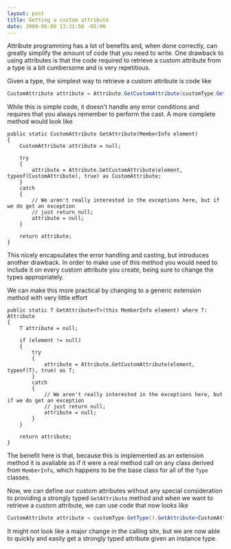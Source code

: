 ```yaml
---
layout: post
title: Getting a custom attribute
date: 2009-06-08 13:31:58 -05:00
---
```


Attribute programming has a lot of benefits and, when done correctly, can greatly simplify the amount of code that you need to write. One drawback to using attributes is that the code required to retrieve a custom attribute from a type is a bit cumbersome and is very repetitious.

Given a type, the simplest way to retrieve a custom attribute is code like
 
```csharp
CustomAttribute attribute = Attribute.GetCustomAttribute(customType.GetType(), typeof(CustomAttribute), true) as CustomAttribute;
```

While this is simple code, it doesn't handle any error conditions and requires that you always remember to perform the cast. A more complete method would look like

```chsarp
public static CustomAttribute GetAttribute(MemberInfo element)  
{  
    CustomAttribute attribute = null;  

    try  
    {  
        attribute = Attribute.GetCustomAttribute(element, typeof(CustomAttribute), true) as CustomAttribute;  
    }  
    catch  
    {  
        // We aren't really interested in the exceptions here, but if we do get an exception  
        // just return null;  
        attribute = null;  
    }  

    return attribute;  
}
```

This nicely encapsulates the error handling and casting, but introduces another drawback. In order to make use of this method you would need to include it on every custom attribute you create, being sure to change the types appropriately.

We can make this more practical by changing to a generic extension method with very little effort

```chsarp
public static T GetAttribute<T>(this MemberInfo element) where T: Attribute  
{  
    T attribute = null;  

    if (element != null)  
    {  
        try  
        {  
            attribute = Attribute.GetCustomAttribute(element, typeof(T), true) as T;  
        }  
        catch  
        {  
            // We aren't really interested in the exceptions here, but if we do get an exception  
            // just return null;  
            attribute = null;  
        }  
    }  

    return attribute;  
}
```

The benefit here is that, because this is implemented as an extension method it is available as if it were a real method call on any class derived from `MemberInfo`, which happens to be the base class for all of the `Type` classes.

Now, we can define our custom attributes without any special consideration to providing a strongly typed `GetAttribute` method and when we want to retrieve a custom attribute, we can use code that now looks like

```csharp
CustomAttribute attribute = customType.GetType().GetAttribute<CustomAttribute>();
```

It might not look like a major change in the calling site, but we are now able to quickly and easily get a strongly typed attribute given an instance type.